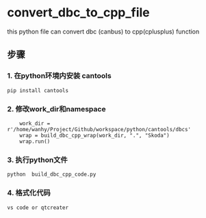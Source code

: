# convert_dbc_to_cpp_file
this python file can convert dbc (canbus) to cpp(cplusplus) function 

## 步骤

### 1.  在python环境内安装 cantools
```
pip install cantools
```

### 2.  修改work_dir和namespace
```
    work_dir = r'/home/wanhy/Project/Github/workspace/python/cantools/dbcs'    
    wrap = build_dbc_cpp_wrap(work_dir, ".", "Skoda")   
    wrap.run()
```

### 3. 执行python文件
```
python  build_dbc_cpp_code.py
```

### 4. 格式化代码
```
vs code or qtcreater
```
